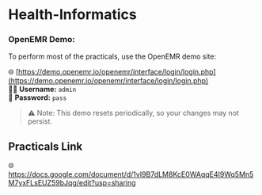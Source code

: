 # Health-Informatics

### OpenEMR Demo:
To perform most of the practicals, use the OpenEMR demo site:

🌐 [https://demo.openemr.io/openemr/interface/login/login.php](https://demo.openemr.io/openemr/interface/login/login.php)  
🧑‍⚕️ **Username:** `admin`  
🔐 **Password:** `pass`

> ⚠️ Note: This demo resets periodically, so your changes may not persist.

## Practicals Link
🌐https://docs.google.com/document/d/1vI9B7dLM8KcE0WAqqE4I9Wq5Mn5M7yxFLsEUZ59bJqg/edit?usp=sharing
